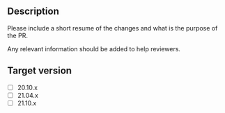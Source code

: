 ## Description

Please include a short resume of the changes and what is the purpose of the PR.

Any relevant information should be added to help reviewers.

## Target version

- [ ] 20.10.x
- [ ] 21.04.x
- [ ] 21.10.x
